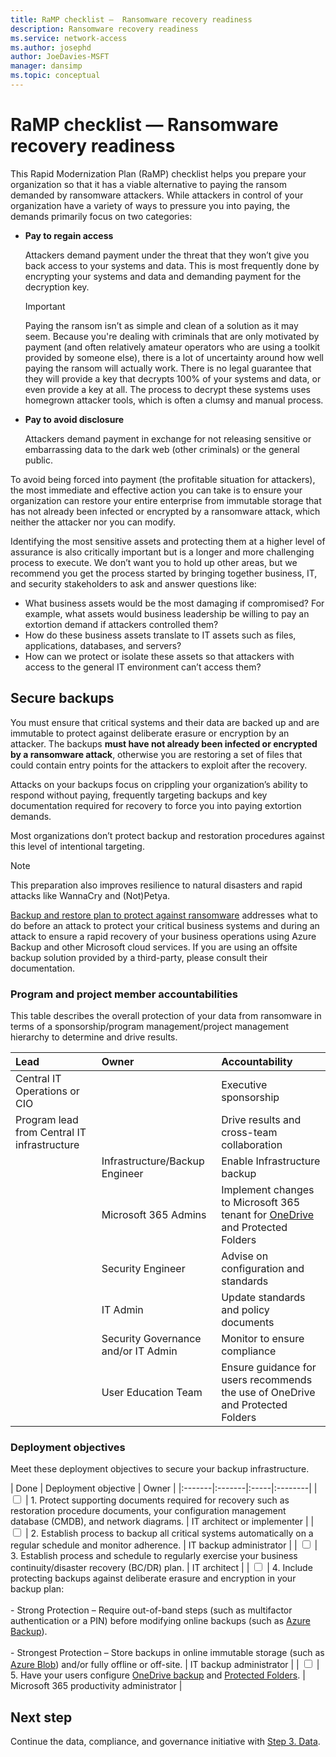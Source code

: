 ```yaml
---
title: RaMP checklist —  Ransomware recovery readiness
description: Ransomware recovery readiness 
ms.service: network-access
ms.author: josephd
author: JoeDavies-MSFT
manager: dansimp
ms.topic: conceptual
---
```


# RaMP checklist —  Ransomware recovery readiness

This Rapid Modernization Plan (RaMP) checklist helps you prepare your organization so that it has a viable alternative to paying the ransom demanded by ransomware attackers. While attackers in control of your organization have a variety of ways to pressure you into paying, the demands primarily focus on two categories:

- **Pay to regain access**

  Attackers demand payment under the threat that they won’t give you back access to your systems and data. This is most frequently done by encrypting your systems and data and demanding payment for the decryption key. 

  >[!Important]
  >Paying the ransom isn’t as simple and clean of a solution as it may seem. Because you're dealing with criminals that are only motivated by payment (and often relatively amateur operators who are using a toolkit provided by someone else), there is a lot of uncertainty around how well paying the ransom will actually work. There is no legal guarantee that they will provide a key that decrypts 100% of your systems and data, or even provide a key at all. The process to decrypt these systems uses homegrown attacker tools, which is often a clumsy and manual process.
  >

- **Pay to avoid disclosure**

   Attackers demand payment in exchange for not releasing sensitive or embarrassing data to the dark web (other criminals) or the general public. 

To avoid being forced into payment (the profitable situation for attackers), the most immediate and effective action you can take is to ensure your organization can restore your entire enterprise from immutable storage that has not already been infected or encrypted by a ransomware attack, which neither the attacker nor you can modify. 

Identifying the most sensitive assets and protecting them at a higher level of assurance is also critically important but is a longer and more challenging process to execute. We don’t want you to hold up other areas, but we recommend you get the process started by bringing together business, IT, and security stakeholders to ask and answer questions like: 

- What business assets would be the most damaging if compromised? For example, what assets would business leadership be willing to pay an extortion demand if attackers controlled them? 
- How do these business assets translate to IT assets such as files, applications, databases, and servers?
- How can we protect or isolate these assets so that attackers with access to the general IT environment can’t access them? 

## Secure backups

You must ensure that critical systems and their data are backed up and are immutable to protect against deliberate erasure or encryption by an attacker. The backups **must have not already been infected or encrypted by a ransomware attack**, otherwise you are restoring a set of files that could contain entry points for the attackers to exploit after the recovery.

Attacks on your backups focus on crippling your organization’s ability to respond without paying, frequently targeting backups and key documentation required for recovery to force you into paying extortion demands. 

Most organizations don’t protect backup and restoration procedures against this level of intentional targeting. 

>[!Note]
>This preparation also improves resilience to natural disasters and rapid attacks like WannaCry and (Not)Petya.
>

[Backup and restore plan to protect against ransomware](/security/compass/backup-plan-to-protect-against-ransomware) addresses what to do before an attack to protect your critical business systems and during an attack to ensure a rapid recovery of your business operations using Azure Backup and other Microsoft cloud services. If you are using an offsite backup solution provided by a third-party, please consult their documentation.

### Program and project member accountabilities

This table describes the overall protection of your data from ransomware in terms of a sponsorship/program management/project management hierarchy to determine and drive results.

| Lead | Owner | Accountability |
|:-------|:-------|:-----|
| Central IT Operations or CIO | | Executive sponsorship |
| Program lead from Central IT infrastructure | | Drive results and cross-team collaboration |
|  | Infrastructure/Backup Engineer | Enable Infrastructure backup |
|  | Microsoft 365 Admins | Implement changes to Microsoft 365 tenant for [OneDrive](/microsoft-365/enterprise/microsoft-365-malware-and-ransomware-protection#sharepoint-online-and-onedrive-for-business-protection-against-ransomware) and Protected Folders |
|  | Security Engineer | Advise on configuration and standards |
|  | IT Admin | Update standards and policy documents |
|  | Security Governance and/or IT Admin | Monitor to ensure compliance |
|  | User Education Team | Ensure guidance for users recommends the use of OneDrive and Protected Folders |

### Deployment objectives

Meet these deployment objectives to secure your backup infrastructure.

| Done | Deployment objective | Owner |
|:-------|:-------|:-----|:--------|
| <input type="checkbox" /> | 1. Protect supporting documents required for recovery such as restoration procedure documents, your configuration management database (CMDB), and network diagrams. | IT architect or implementer |
| <input type="checkbox" /> | 2. Establish process to backup all critical systems automatically on a regular schedule and monitor adherence. | IT backup administrator |
| <input type="checkbox" /> | 3. Establish process and schedule to regularly exercise your business continuity/disaster recovery (BC/DR) plan. | IT architect |
| <input type="checkbox" /> | 4. Include protecting backups against deliberate erasure and encryption in your backup plan: <br><br> - Strong Protection – Require out-of-band steps (such as multifactor authentication or a PIN) before modifying online backups (such as [Azure Backup](/azure/backup/backup-azure-security-feature#prevent-attacks)). <br><br> - Strongest Protection – Store backups in online immutable storage (such as [Azure Blob](/azure/storage/blobs/storage-blob-immutable-storage)) and/or fully offline or off-site.  | IT backup administrator |
| <input type="checkbox" /> | 5. Have your users configure [OneDrive backup](https://support.microsoft.com/office/back-up-your-documents-pictures-and-desktop-folders-with-onedrive-d61a7930-a6fb-4b95-b28a-6552e77c3057) and [Protected Folders](/windows/security/threat-protection/microsoft-defender-atp/controlled-folders).  | Microsoft 365 productivity administrator |


## Next step

Continue the data, compliance, and governance initiative with [Step 3. Data](data-compliance-gov-data.md).

